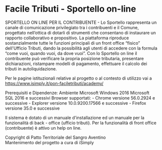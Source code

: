 # Facile Tributi - Sportello on-line
SPORTELLO ON LINE PER IL CONTRIBUENTE - Lo Sportello rappresenta un canale di comunicazione privilegiato tra i contribuenti e il Comune, progettato nell’ottica di dotarli di strumenti che consentano di instaurare un rapporto collaborativo e propositivo. La piattaforma riproduce sostanzialmente tutte le funzioni principali di un front office “fisico” dell'Ufficio Tributi, dando la possibilità agli utenti di accedere con la formula “come vuoi, quando vuoi, da dove vuoi”. Con lo Sportello on line il contribuente può verificare la propria posizione tributaria, presentare dichiarazioni, ristampare modelli di pagamento, effettuare il calcolo dei tributi in autoliquidazione.

Per le pagine istituzionali relative al progetto o al contesto di utilizzo vai a https://www.isimply.it/pon-faciletributi/academy/

Prerequisiti e Dipendenze:
Ambiente Microsoft Windows 2016
Microsoft SQL 2016 e successivi
Browser supportati:
       - Chrome versione 56.0.2924 e successive
       - Explorer versione 10.0.9200.17566 e successive
       - Firefox versione 35.0 e successive

Il sistema è dotato di un manuale d'installazione ed un manuale per la funzionalità di back - office (ufficio tributi). Per la funzionalità di front office (contribuente) è attivo un help on line.

Copyright di Patto Territoriale del Sangro Aventino  
Mantenimento del progetto a cura di iSimply


